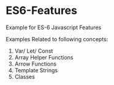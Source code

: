 # ES6-Features
Example for ES-6  Javascript Features 

Examples Related to following concepts: 
1. Var/ Let/ Const
2. Array Helper Functions
3. Arrow Functions
4. Template Strings
5. Classes
